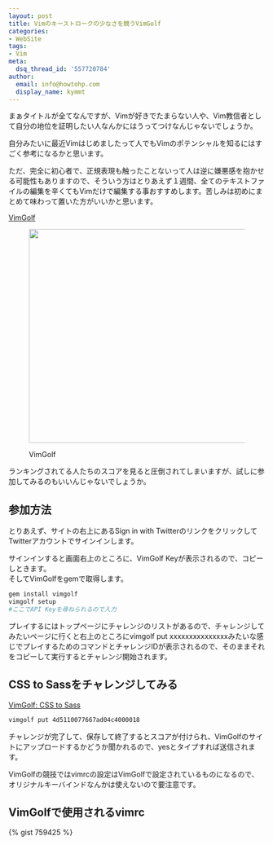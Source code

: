 ```yaml
---
layout: post
title: Vimのキーストロークの少なさを競うVimGolf
categories:
- WebSite
tags:
- Vim
meta:
  dsq_thread_id: '557720784'
author:
  email: info@howtohp.com 
  display_name: kymmt
---
```

まぁタイトルが全てなんですが、Vimが好きでたまらない人や、Vim教信者として自分の地位を証明したい人なんかにはうってつけなんじゃないでしょうか。

自分みたいに最近Vimはじめましたって人でもVimのポテンシャルを知るにはすごく参考になるかと思います。

ただ、完全に初心者で、正規表現も触ったことないって人は逆に嫌悪感を抱かせる可能性もありますので、そういう方はとりあえず１週間、全てのテキストファイルの編集を辛くてもVimだけで編集する事おすすめします。苦しみは初めにまとめて味わって置いた方がいいかと思います。

[VimGolf](http://vimgolf.com/)

<figure class="bordered">
<img src="http://howtohp.com/wp/wp-content/uploads/2012/01/vimgolf-ss.png" alt="" title="vimgolf-ss" width="560" height="420" class="aligncenter size-large wp-image-415" /></p>
<figcaption>VimGolf</figcaption>
</figure>

ランキングされてる人たちのスコアを見ると圧倒されてしまいますが、試しに参加してみるのもいいんじゃないでしょうか。

## 参加方法

とりあえず、サイトの右上にあるSign in with TwitterのリンクをクリックしてTwitterアカウントでサインインします。

サインインすると画面右上のところに、VimGolf Keyが表示されるので、コピーしときます。  
そしてVimGolfをgemで取得します。

~~~ bash
gem install vimgolf
vimgolf setup
#ここでAPI Keyを尋ねられるので入力
~~~

プレイするにはトップページにチャレンジのリストがあるので、チャレンジしてみたいページに行くと右上のところにvimgolf put xxxxxxxxxxxxxxxみたいな感じでプレイするためのコマンドとチャレンジIDが表示されるので、そのままそれをコピーして実行するとチャレンジ開始されます。

## CSS to Sassをチャレンジしてみる

[VimGolf: CSS to Sass](http://vimgolf.com/challenges/4d5110077667ad04c4000018)

~~~ bash
vimgolf put 4d5110077667ad04c4000018
~~~

チャレンジが完了して、保存して終了するとスコアが付けられ、VimGolfのサイトにアップロードするかどうか聞かれるので、yesとタイプすれば送信されます。

VimGolfの競技ではvimrcの設定はVimGolfで設定されているものになるので、オリジナルキーバインドなんかは使えないので要注意です。

## VimGolfで使用されるvimrc

{% gist 759425 %}

